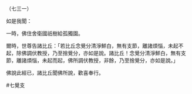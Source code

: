 （七三一）

如是我聞：

一時，佛住舍衛國祇樹給孤獨園。

爾時，世尊告諸比丘：「若比丘念覺分清淨鮮白，無有支節，離諸煩惱，未起不起，除佛調伏教授，乃至捨覺分，亦如是說。諸比丘！念覺分清淨鮮白，無有支節，離諸煩惱，未起而起，佛所調伏教授，非餘，乃至捨覺分，亦如是說。」

佛說此經已，諸比丘聞佛所說，歡喜奉行。



#七覺支
